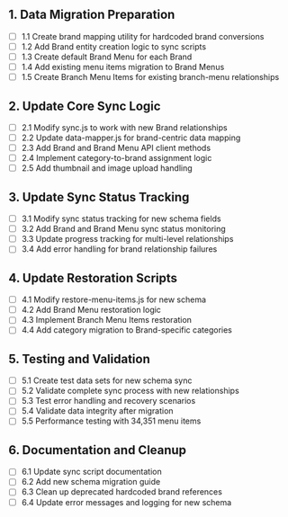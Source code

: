 ## 1. Data Migration Preparation
- [ ] 1.1 Create brand mapping utility for hardcoded brand conversions
- [ ] 1.2 Add Brand entity creation logic to sync scripts
- [ ] 1.3 Create default Brand Menu for each Brand
- [ ] 1.4 Add existing menu items migration to Brand Menus
- [ ] 1.5 Create Branch Menu Items for existing branch-menu relationships

## 2. Update Core Sync Logic
- [ ] 2.1 Modify sync.js to work with new Brand relationships
- [ ] 2.2 Update data-mapper.js for brand-centric data mapping
- [ ] 2.3 Add Brand and Brand Menu API client methods
- [ ] 2.4 Implement category-to-brand assignment logic
- [ ] 2.5 Add thumbnail and image upload handling

## 3. Update Sync Status Tracking
- [ ] 3.1 Modify sync status tracking for new schema fields
- [ ] 3.2 Add Brand and Brand Menu sync status monitoring
- [ ] 3.3 Update progress tracking for multi-level relationships
- [ ] 3.4 Add error handling for brand relationship failures

## 4. Update Restoration Scripts
- [ ] 4.1 Modify restore-menu-items.js for new schema
- [ ] 4.2 Add Brand Menu restoration logic
- [ ] 4.3 Implement Branch Menu Items restoration
- [ ] 4.4 Add category migration to Brand-specific categories

## 5. Testing and Validation
- [ ] 5.1 Create test data sets for new schema sync
- [ ] 5.2 Validate complete sync process with new relationships
- [ ] 5.3 Test error handling and recovery scenarios
- [ ] 5.4 Validate data integrity after migration
- [ ] 5.5 Performance testing with 34,351 menu items

## 6. Documentation and Cleanup
- [ ] 6.1 Update sync script documentation
- [ ] 6.2 Add new schema migration guide
- [ ] 6.3 Clean up deprecated hardcoded brand references
- [ ] 6.4 Update error messages and logging for new schema
